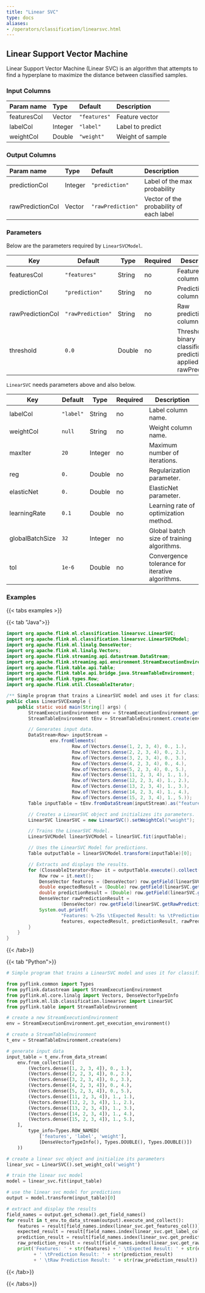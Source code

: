 ```yaml
---
title: "Linear SVC"
type: docs
aliases:
- /operators/classification/linearsvc.html
---
```


<!--
Licensed to the Apache Software Foundation (ASF) under one
or more contributor license agreements.  See the NOTICE file
distributed with this work for additional information
regarding copyright ownership.  The ASF licenses this file
to you under the Apache License, Version 2.0 (the
"License"); you may not use this file except in compliance
with the License.  You may obtain a copy of the License at

  http://www.apache.org/licenses/LICENSE-2.0

Unless required by applicable law or agreed to in writing,
software distributed under the License is distributed on an
"AS IS" BASIS, WITHOUT WARRANTIES OR CONDITIONS OF ANY
KIND, either express or implied.  See the License for the
specific language governing permissions and limitations
under the License.
-->

## Linear Support Vector Machine

Linear Support Vector Machine (Linear SVC) is an algorithm that attempts to find
a hyperplane to maximize the distance between classified samples.

### Input Columns

| Param name  | Type    | Default      | Description      |
| :---------- | :------ | :----------- | :--------------- |
| featuresCol | Vector  | `"features"` | Feature vector   |
| labelCol    | Integer | `"label"`    | Label to predict |
| weightCol   | Double  | `"weight"`   | Weight of sample |

### Output Columns

| Param name       | Type    | Default           | Description                             |
| :--------------- | :------ | :---------------- | :-------------------------------------- |
| predictionCol    | Integer | `"prediction"`    | Label of the max probability            |
| rawPredictionCol | Vector  | `"rawPrediction"` | Vector of the probability of each label |

### Parameters

Below are the parameters required by `LinearSVCModel`.

| Key              | Default           | Type   | Required | Description                                                  |
| ---------------- | ----------------- | ------ | -------- | ------------------------------------------------------------ |
| featuresCol      | `"features"`      | String | no       | Features column name.                                        |
| predictionCol    | `"prediction"`    | String | no       | Prediction column name.                                      |
| rawPredictionCol | `"rawPrediction"` | String | no       | Raw prediction column name.                                  |
| threshold        | `0.0`             | Double | no       | Threshold in binary classification prediction applied to rawPrediction. |

`LinearSVC` needs parameters above and also below.

| Key             | Default   | Type    | Required | Description                                     |
| --------------- | --------- | ------- | -------- | ----------------------------------------------- |
| labelCol        | `"label"` | String  | no       | Label column name.                              |
| weightCol       | `null`    | String  | no       | Weight column name.                             |
| maxIter         | `20`      | Integer | no       | Maximum number of iterations.                   |
| reg             | `0.`      | Double  | no       | Regularization parameter.                       |
| elasticNet      | `0.`      | Double  | no       | ElasticNet parameter.                           |
| learningRate    | `0.1`     | Double  | no       | Learning rate of optimization method.           |
| globalBatchSize | `32`      | Integer | no       | Global batch size of training algorithms.       |
| tol             | `1e-6`    | Double  | no       | Convergence tolerance for iterative algorithms. |

### Examples

{{< tabs examples >}}

{{< tab "Java">}}

```java
import org.apache.flink.ml.classification.linearsvc.LinearSVC;
import org.apache.flink.ml.classification.linearsvc.LinearSVCModel;
import org.apache.flink.ml.linalg.DenseVector;
import org.apache.flink.ml.linalg.Vectors;
import org.apache.flink.streaming.api.datastream.DataStream;
import org.apache.flink.streaming.api.environment.StreamExecutionEnvironment;
import org.apache.flink.table.api.Table;
import org.apache.flink.table.api.bridge.java.StreamTableEnvironment;
import org.apache.flink.types.Row;
import org.apache.flink.util.CloseableIterator;

/** Simple program that trains a LinearSVC model and uses it for classification. */
public class LinearSVCExample {
    public static void main(String[] args) {
        StreamExecutionEnvironment env = StreamExecutionEnvironment.getExecutionEnvironment();
        StreamTableEnvironment tEnv = StreamTableEnvironment.create(env);

        // Generates input data.
        DataStream<Row> inputStream =
                env.fromElements(
                        Row.of(Vectors.dense(1, 2, 3, 4), 0., 1.),
                        Row.of(Vectors.dense(2, 2, 3, 4), 0., 2.),
                        Row.of(Vectors.dense(3, 2, 3, 4), 0., 3.),
                        Row.of(Vectors.dense(4, 2, 3, 4), 0., 4.),
                        Row.of(Vectors.dense(5, 2, 3, 4), 0., 5.),
                        Row.of(Vectors.dense(11, 2, 3, 4), 1., 1.),
                        Row.of(Vectors.dense(12, 2, 3, 4), 1., 2.),
                        Row.of(Vectors.dense(13, 2, 3, 4), 1., 3.),
                        Row.of(Vectors.dense(14, 2, 3, 4), 1., 4.),
                        Row.of(Vectors.dense(15, 2, 3, 4), 1., 5.));
        Table inputTable = tEnv.fromDataStream(inputStream).as("features", "label", "weight");

        // Creates a LinearSVC object and initializes its parameters.
        LinearSVC linearSVC = new LinearSVC().setWeightCol("weight");

        // Trains the LinearSVC Model.
        LinearSVCModel linearSVCModel = linearSVC.fit(inputTable);

        // Uses the LinearSVC Model for predictions.
        Table outputTable = linearSVCModel.transform(inputTable)[0];

        // Extracts and displays the results.
        for (CloseableIterator<Row> it = outputTable.execute().collect(); it.hasNext(); ) {
            Row row = it.next();
            DenseVector features = (DenseVector) row.getField(linearSVC.getFeaturesCol());
            double expectedResult = (Double) row.getField(linearSVC.getLabelCol());
            double predictionResult = (Double) row.getField(linearSVC.getPredictionCol());
            DenseVector rawPredictionResult =
                    (DenseVector) row.getField(linearSVC.getRawPredictionCol());
            System.out.printf(
                    "Features: %-25s \tExpected Result: %s \tPrediction Result: %s \tRaw Prediction Result: %s\n",
                    features, expectedResult, predictionResult, rawPredictionResult);
        }
    }
}

```

{{< /tab>}}

{{< tab "Python">}}

```python
# Simple program that trains a LinearSVC model and uses it for classification.

from pyflink.common import Types
from pyflink.datastream import StreamExecutionEnvironment
from pyflink.ml.core.linalg import Vectors, DenseVectorTypeInfo
from pyflink.ml.lib.classification.linearsvc import LinearSVC
from pyflink.table import StreamTableEnvironment

# create a new StreamExecutionEnvironment
env = StreamExecutionEnvironment.get_execution_environment()

# create a StreamTableEnvironment
t_env = StreamTableEnvironment.create(env)

# generate input data
input_table = t_env.from_data_stream(
    env.from_collection([
        (Vectors.dense([1, 2, 3, 4]), 0., 1.),
        (Vectors.dense([2, 2, 3, 4]), 0., 2.),
        (Vectors.dense([3, 2, 3, 4]), 0., 3.),
        (Vectors.dense([4, 2, 3, 4]), 0., 4.),
        (Vectors.dense([5, 2, 3, 4]), 0., 5.),
        (Vectors.dense([11, 2, 3, 4]), 1., 1.),
        (Vectors.dense([12, 2, 3, 4]), 1., 2.),
        (Vectors.dense([13, 2, 3, 4]), 1., 3.),
        (Vectors.dense([14, 2, 3, 4]), 1., 4.),
        (Vectors.dense([15, 2, 3, 4]), 1., 5.),
    ],
        type_info=Types.ROW_NAMED(
            ['features', 'label', 'weight'],
            [DenseVectorTypeInfo(), Types.DOUBLE(), Types.DOUBLE()])
    ))

# create a linear svc object and initialize its parameters
linear_svc = LinearSVC().set_weight_col('weight')

# train the linear svc model
model = linear_svc.fit(input_table)

# use the linear svc model for predictions
output = model.transform(input_table)[0]

# extract and display the results
field_names = output.get_schema().get_field_names()
for result in t_env.to_data_stream(output).execute_and_collect():
    features = result[field_names.index(linear_svc.get_features_col())]
    expected_result = result[field_names.index(linear_svc.get_label_col())]
    prediction_result = result[field_names.index(linear_svc.get_prediction_col())]
    raw_prediction_result = result[field_names.index(linear_svc.get_raw_prediction_col())]
    print('Features: ' + str(features) + ' \tExpected Result: ' + str(expected_result)
          + ' \tPrediction Result: ' + str(prediction_result)
          + ' \tRaw Prediction Result: ' + str(raw_prediction_result))
```

{{< /tab>}}

{{< /tabs>}}
